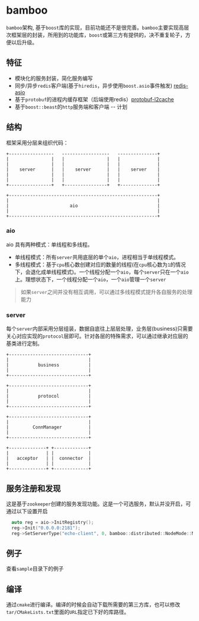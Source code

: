 # bamboo

`bamboo`架构, 基于`boost`库的实现，目前功能还不是很完善。`bamboo`主要实现高层次框架层的封装，所用到的功能库，`boost`或第三方有提供的，决不重复轮子，方便以后升级。

## 特征

* 模块化的服务封装，简化服务编写
* 同步/异步`redis`客户端(基于`hiredis`，异步使用`boost.asio`事件触发) [redis-asio](https://github.com/as-xjc/redis-asio)
* 基于`protobuf`的进程内缓存框架（后端使用redis）[protobuf-l2cache](https://github.com/as-xjc/protobuf-l2cache)
* 基于`boost::beast`的`http`服务端和客户端 -- 计划

## 结构

框架采用分层来组织代码：
```
+-----------------   ------------------   ---------------+
|                |   |                |   |              |
|                |   |                |   |              |
|    server      |   |    server      |   |    server    |
|                |   |                |   |              |
|                |   |                |   |              |
+----------------+   +----------------+   +--------------+

+--------------------------------------------------------+
|                                                        |
|                       aio                              |
|                                                        |
+--------------------------------------------------------+

```

### aio

aio 具有两种模式：单线程和多线程。

* 单线程模式：所有`server`共用底层的单个`aio`，进程相当于单线程模式。
* 多线程模式：基于`cpu`核心数创建对应的数量的线程(在`cpu`核心数为`1`的情况下，会退化成单线程模式)。一个线程分配一个`aio`，每个`server`只在一个`aio`上。理想状态下，一个线程分配一个`aio`，一个`aio`管理一个`server`

> 如果`server`之间并没有相互调用，可以通过多线程模式提升各自服务的处理能力

### server

每个`server`内部采用分层组装，数据自底往上层层处理，业务层(business)只需要关心对应实现的`protocol`层即可。针对各层的特殊需求，可以通过继承对应层的基类进行定制。

```
+------------------------------+
|                              |
|           business           |
|                              |
+------------------------------+

+------------------------------+
|                              |
|           protocol           |
|                              |
+------------------------------+

+------------------------------+
|                              |
|         ConnManager          |
|                              |
+------------------------------+

+--------------+ +-------------+
|              | |             |
|   acceptor   | |  connector  |
|              | |             |
+--------------+ +-------------+
```

## 服务注册和发现

这是基于`zookeeper`创建的服务发现功能。这是一个可选服务，默认并没开启，可通过以下设置开启
```c++
  auto reg = aio->InitRegistry();
  reg->Init("0.0.0.0:2181");
  reg->SetServerType("echo-client", 0, bamboo::distributed::NodeMode::MASTER_MASTER);
```

## 例子

查看`sample`目录下的例子

## 编译

通过`cmake`进行编译。编译的时候会自动下载所需要的第三方库，也可以修改`tar/CMakeLists.txt`里面的`URL`指定已下好的库路径。

